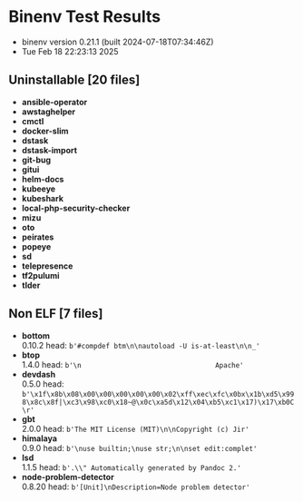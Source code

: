 # Binenv Test Results
- binenv version 0.21.1 (built 2024-07-18T07:34:46Z)
- Tue Feb 18 22:23:13 2025
## Uninstallable [20 files]
- **ansible-operator**  
- **awstaghelper**  
- **cmctl**  
- **docker-slim**  
- **dstask**  
- **dstask-import**  
- **git-bug**  
- **gitui**  
- **helm-docs**  
- **kubeeye**  
- **kubeshark**  
- **local-php-security-checker**  
- **mizu**  
- **oto**  
- **peirates**  
- **popeye**  
- **sd**  
- **telepresence**  
- **tf2pulumi**  
- **tlder**  
## Non ELF [7 files]
- **bottom**  
  0.10.2 head: `b'#compdef btm\n\nautoload -U is-at-least\n\n_'`
- **btop**  
  1.4.0 head: `b'\n                                 Apache'`
- **devdash**  
  0.5.0 head: `b'\x1f\x8b\x08\x00\x00\x00\x00\x00\x02\xff\xec\xfc\x0bx\x1b\xd5\x998\x8c\x8f|\xc3\x98\xc0\x18~@\x0c\xa5d\x12\x04\xb5\xc1\x17)\x17\xb0C\r'`
- **gbt**  
  2.0.0 head: `b'The MIT License (MIT)\n\nCopyright (c) Jir'`
- **himalaya**  
  0.9.0 head: `b'\nuse builtin;\nuse str;\n\nset edit:complet'`
- **lsd**  
  1.1.5 head: `b'.\\" Automatically generated by Pandoc 2.'`
- **node-problem-detector**  
  0.8.20 head: `b'[Unit]\nDescription=Node problem detector'`